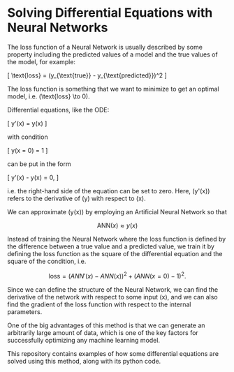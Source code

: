# Solving Differential Equations with Neural Networks

The loss function of a Neural Network is usually described by some property including the predicted values of a model and the true values of the model, for example: 

\[ 
\text{loss} = (y_{\text{true}} - y_{\text{predicted}})^2 
\]

The loss function is something that we want to minimize to get an optimal model, i.e. \(\text{loss} \to 0\).

Differential equations, like the ODE: 

\[ 
y'(x) = y(x) 
\]

with condition 

\[ 
y(x = 0) = 1 
\]

can be put in the form 

\[ 
y'(x) - y(x) = 0, 
\]

i.e. the right-hand side of the equation can be set to zero. Here, \(y'(x)\) refers to the derivative of \(y\) with respect to \(x\).

We can approximate \(y(x)\) by employing an Artificial Neural Network so that 

$$ 
\text{ANN}(x) \approx y(x) 
$$

Instead of training the Neural Network where the loss function is defined by the difference between a true value and a predicted value, we train it by defining the loss function as the square of the differential equation and the square of the condition, i.e.

$$ 
\text{loss} = (ANN'(x) - ANN(x))^2 + (ANN(x = 0) - 1)^2. 
$$

Since we can define the structure of the Neural Network, we can find the derivative of the network with respect to some input \(x\), and we can also find the gradient of the loss function with respect to the internal parameters.

One of the big advantages of this method is that we can generate an arbitrarily large amount of data, which is one of the key factors for successfully optimizing any machine learning model.

This repository contains examples of how some differential equations are solved using this method, along with its python code.
